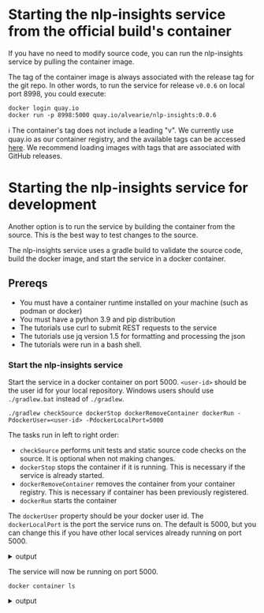 # Starting the nlp-insights service from the official build's container
If you have no need to modify source code, you can run the nlp-insights service by pulling the container image.

The tag of the container image is always associated with the release tag for the git repo.
In other words, to run the service for release `v0.0.6` on local port 8998, you could execute:

```
docker login quay.io
docker run -p 8998:5000 quay.io/alvearie/nlp-insights:0.0.6
```

:information_source: The container's tag does not include a leading "v". We currently use quay.io as our container registry, and the available tags can be accessed [here](https://quay.io/repository/alvearie/nlp-insights?tab=tags). We recommend loading images with tags that are associated with GitHub releases.

# Starting the nlp-insights service for development
Another option is to run the service by building the container from the source. This is the best way to test changes to the source.

The nlp-insights service uses a gradle build to validate the source code, build the docker image, and start the service in a docker container.

## Prereqs
* You must have a container runtime installed on your machine (such as podman or docker)
* You must have a python 3.9 and pip distribution
* The tutorials use curl to submit REST requests to the service
* The tutorials use jq version 1.5 for formatting and processing the json
* The tutorials were run in a bash shell.

### Start the nlp-insights service
Start the service in a docker container on port 5000. `<user-id>` should be the user id for your local repository.
Windows users should use `./gradlew.bat` instead of `./gradlew`.

`./gradlew checkSource dockerStop dockerRemoveContainer dockerRun -PdockerUser=<user-id> -PdockerLocalPort=5000`

The tasks run in left to right order:

- `checkSource` performs unit tests and static source code checks on the source. It is optional when not making changes.
- `dockerStop` stops the container if it is running. This is necessary if the service is already started.
- `dockerRemoveContainer` removes the container from your container registry. This is necessary if container has been previously registered.
- `dockerRun` starts the container

The `dockerUser` property should be your docker user id.
The `dockerLocalPort` is the port the service runs on. The default is 5000, but you can change this if you have other local services already running on port 5000.

<details><summary>output</summary>

```
> Task :dockerRunStatus
Docker container 'nlp-insights' is RUNNING.

BUILD SUCCESSFUL in 1m 16s
```

</details>

The service will now be running on port 5000.

`docker container ls`

<details><summary>output</summary>

```
CONTAINER ID  IMAGE                             COMMAND               CREATED        STATUS            PORTS                   NAMES

592aeac44fca  localhost/ntl/nlp-insights:0.0.2  python3 -m flask ...  2 minutes ago  Up 2 minutes ago  0.0.0.0:5000->5000/tcp  nlp-insights
```

</details>

